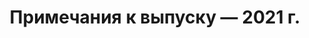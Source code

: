 ﻿---
title: Примечания к выпуску — 2021 г.
type: docs
weight: 9
url: /ru/java/release-notes-2021/
---
